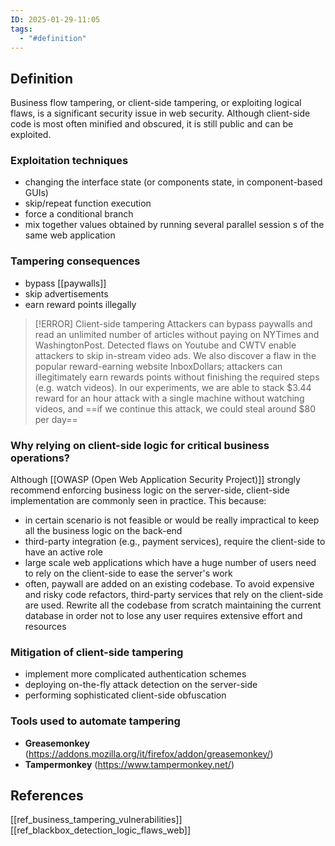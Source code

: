 ```yaml
---
ID: 2025-01-29-11:05
tags:
  - "#definition"
---
```

## Definition

Business flow tampering, or client-side tampering, or exploiting logical flaws, is a significant security issue in web security. Although client-side code is most often minified and obscured, it is still public and can be exploited.

### Exploitation techniques

- changing the interface state (or components state, in component-based GUIs)
- skip/repeat function execution
- force a conditional branch
- mix together values obtained by running several parallel session s of the same web application

### Tampering consequences

- bypass [[paywalls]]
- skip advertisements
- earn reward points illegally

> [!ERROR] Client-side tampering
>  Attackers can bypass paywalls and read an unlimited number of articles without paying on NYTimes and WashingtonPost. Detected flaws on Youtube and CWTV enable attackers to skip in-stream video ads. We also discover a flaw in the popular reward-earning website InboxDollars; attackers can illegitimately earn rewards points without finishing the required steps (e.g. watch videos). In our experiments, we are able to stack $3.44 reward for an hour attack with a single machine without watching videos, and ==if we continue this attack, we could steal around $80 per day==

### Why relying on client-side logic for critical business operations?

Although [[OWASP (Open Web Application Security Project)]] strongly recommend enforcing business logic on the server-side, client-side implementation are commonly seen in practice. This because:
- in certain scenario is not feasible or would be really impractical to keep all the business logic on the back-end
- third-party integration (e.g., payment services), require the client-side to have an active role
- large scale web applications which have a huge number of users need to rely on the client-side to ease the server's work
- often, paywall are added on an existing codebase. To avoid expensive and risky code refactors, third-party services that rely on the client-side are used. Rewrite all the codebase from scratch maintaining the current database in order not to lose any user requires extensive effort and resources

### Mitigation of client-side tampering

- implement more complicated authentication schemes
- deploying on-the-fly attack detection on the server-side
- performing sophisticated client-side obfuscation

### Tools used to automate tampering
- **Greasemonkey** (https://addons.mozilla.org/it/firefox/addon/greasemonkey/)
- **Tampermonkey** (https://www.tampermonkey.net/)

## References
[[ref_business_tampering_vulnerabilities]]
[[ref_blackbox_detection_logic_flaws_web]]

